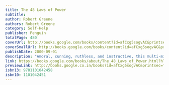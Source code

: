 ```yaml
---
title: The 48 Laws of Power
subtitle: 
author: Robert Greene
authors: Robert Greene
category: Self-Help
publisher: Penguin
totalPage: 480
coverUrl: http://books.google.com/books/content?id=afCxg5sogvAC&printsec=frontcover&img=1&zoom=1&edge=curl&source=gbs_api
coverSmallUrl: http://books.google.com/books/content?id=afCxg5sogvAC&printsec=frontcover&img=1&zoom=5&edge=curl&source=gbs_api
publishDate: 2000-09-01
description: "Amoral, cunning, ruthless, and instructive, this multi-million-copy New York Times bestseller is the definitive manual for anyone interested in gaining, observing, or defending against ultimate control – from the author of The Laws of Human Nature. In the book that People magazine proclaimed “beguiling” and “fascinating,” Robert Greene and Joost Elffers have distilled three thousand years of the history of power into 48 essential laws by drawing from the philosophies of Machiavelli, Sun Tzu, and Carl Von Clausewitz and also from the lives of figures ranging from Henry Kissinger to P.T. Barnum. Some laws teach the need for prudence (“Law 1: Never Outshine the Master”), others teach the value of confidence (“Law 28: Enter Action with Boldness”), and many recommend absolute self-preservation (“Law 15: Crush Your Enemy Totally”). Every law, though, has one thing in common: an interest in total domination. In a bold and arresting two-color package, The 48 Laws of Power is ideal whether your aim is conquest, self-defense, or simply to understand the rules of the game."
link: https://books.google.com/books/about/The_48_Laws_of_Power.html?hl=&id=afCxg5sogvAC
previewLink: http://books.google.co.in/books?id=afCxg5sogvAC&printsec=frontcover&dq=The+48+laws+of+power&hl=&as_pt=BOOKS&cd=1&source=gbs_api
isbn13: 9781101042458
isbn10: 1101042451
---
```


